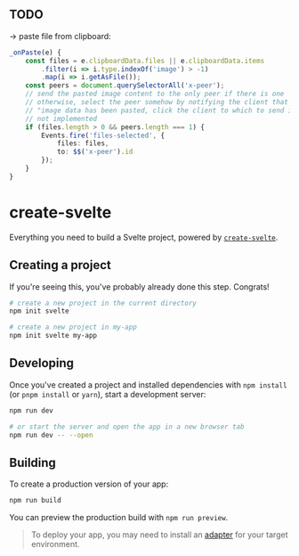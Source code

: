 ## TODO

-> paste file from clipboard:
```typescript
_onPaste(e) {
    const files = e.clipboardData.files || e.clipboardData.items
        .filter(i => i.type.indexOf('image') > -1)
        .map(i => i.getAsFile());
    const peers = document.querySelectorAll('x-peer');
    // send the pasted image content to the only peer if there is one
    // otherwise, select the peer somehow by notifying the client that
    // "image data has been pasted, click the client to which to send it"
    // not implemented
    if (files.length > 0 && peers.length === 1) {
        Events.fire('files-selected', {
            files: files,
            to: $$('x-peer').id
        });
    }
}
```

# create-svelte

Everything you need to build a Svelte project, powered by [`create-svelte`](https://github.com/sveltejs/kit/tree/master/packages/create-svelte).

## Creating a project

If you're seeing this, you've probably already done this step. Congrats!

```bash
# create a new project in the current directory
npm init svelte

# create a new project in my-app
npm init svelte my-app
```

## Developing

Once you've created a project and installed dependencies with `npm install` (or `pnpm install` or `yarn`), start a development server:

```bash
npm run dev

# or start the server and open the app in a new browser tab
npm run dev -- --open
```

## Building

To create a production version of your app:

```bash
npm run build
```

You can preview the production build with `npm run preview`.

> To deploy your app, you may need to install an [adapter](https://kit.svelte.dev/docs/adapters) for your target environment.
